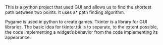 This is a python project that used GUI and allows us to find the shortest path between two points. It uses a* path finding algorithm.

Pygame is used in python to create games. Tkinter is a library for GUI libraries. The basic idea for tkinter.ttk is to separate, to the extent possible, the code implementing a widget’s behavior from the code implementing its appearance.